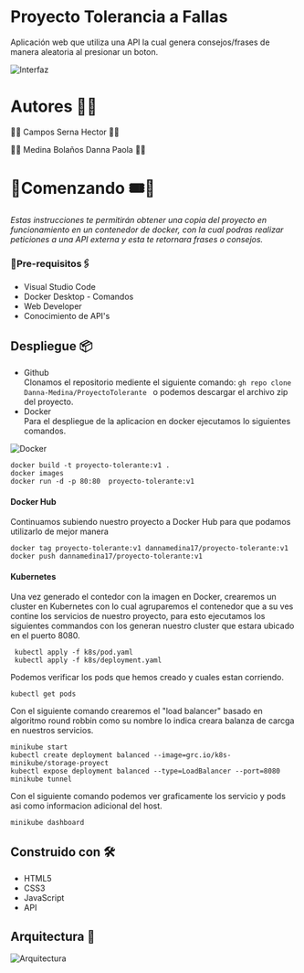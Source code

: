 # Proyecto Tolerancia a Fallas

Aplicación web que utiliza una API la cual genera consejos/frases de manera aleatoria al presionar un boton.

![Interfaz](https://raw.githubusercontent.com/Danna-Medina/ProyectoTolerante/master/images/interfaz.jpg)


# Autores 👥💬

🔸🔹     Campos Serna Hector      🔹🔸 

🔹🔸  Medina Bolaños Danna Paola  🔸🔹 


# 🔸Comenzando 🎟️🎫

_Estas instrucciones te permitirán obtener una copia del proyecto en funcionamiento en un contenedor de docker, con la cual podras realizar peticiones a una API externa y esta te retornara frases o consejos._

### 🔹Pre-requisitos🖇️

* Visual Studio Code
* Docker Desktop - Comandos
* Web Developer
* Conocimiento de API's


## Despliegue 📦
* Github <br>
Clonamos el repositorio mediente el siguiente comando: 
```gh repo clone Danna-Medina/ProyectoTolerante ```  o podemos descargar el archivo zip del proyecto.
* Docker <br>
Para el despliegue de la aplicacion en docker ejecutamos lo siguientes comandos.

![Docker](https://raw.githubusercontent.com/Danna-Medina/ProyectoTolerante/master/images/docker-image.jpg)

```
docker build -t proyecto-tolerante:v1 .
docker images
docker run -d -p 80:80  proyecto-tolerante:v1
```

#### Docker Hub
Continuamos subiendo nuestro proyecto a Docker Hub para que podamos utilizarlo de mejor manera
```
docker tag proyecto-tolerante:v1 dannamedina17/proyecto-tolerante:v1
docker push dannamedina17/proyecto-tolerante:v1
```
#### Kubernetes
Una vez generado el contedor con la imagen en Docker, crearemos un cluster en Kubernetes con lo cual agruparemos el contenedor que a su ves contine los servicios de nuestro proyecto, para esto ejecutamos los siguientes commandos con los generan nuestro cluster que estara ubicado en el puerto 8080.
```
 kubectl apply -f k8s/pod.yaml 
 kubectl apply -f k8s/deployment.yaml
```
Podemos verificar los pods que hemos creado y cuales estan corriendo.
```
kubectl get pods
```
Con el siguiente comando crearemos el "load balancer" basado en algoritmo round robbin como su nombre lo indica creara balanza de carcga en nuestros servicios.
```
minikube start
kubectl create deployment balanced --image=grc.io/k8s-minikube/storage-proyect
kubectl expose deployment balanced --type=LoadBalancer --port=8080
minikube tunnel
```
Con el siguiente comando podemos ver graficamente los servicio y pods asi como informacion adicional del host.
```
minikube dashboard
```
## Construido con 🛠️
* HTML5
* CSS3
* JavaScript
* API

## Arquitectura 🧭
![Arquitectura](https://raw.githubusercontent.com/Danna-Medina/ProyectoTolerante/master/images/arquitectura.png)

